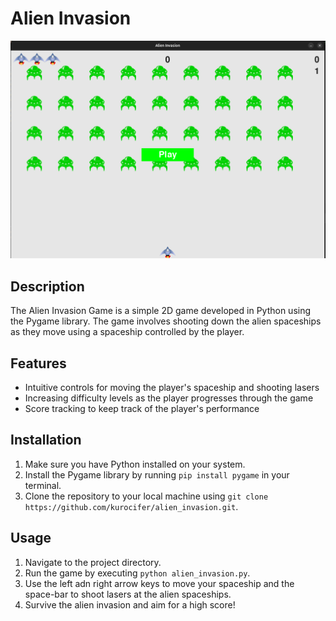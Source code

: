 # Alien Invasion

![A shot of the game](./shot.png)

## Description
The Alien Invasion Game is a simple 2D game developed in Python using the Pygame library. 
The game involves shooting down the alien spaceships as they move using a spaceship controlled by the player.

## Features
- Intuitive controls for moving the player's spaceship and shooting lasers
- Increasing difficulty levels as the player progresses through the game
- Score tracking to keep track of the player's performance

## Installation
1. Make sure you have Python installed on your system.
2. Install the Pygame library by running `pip install pygame` in your terminal.
3. Clone the repository to your local machine using `git clone https://github.com/kurocifer/alien_invasion.git`.

## Usage
1. Navigate to the project directory.
2. Run the game by executing `python alien_invasion.py`.
3. Use the left adn right arrow keys to move your spaceship and the space-bar to shoot lasers at the alien spaceships.
4. Survive the alien invasion and aim for a high score!